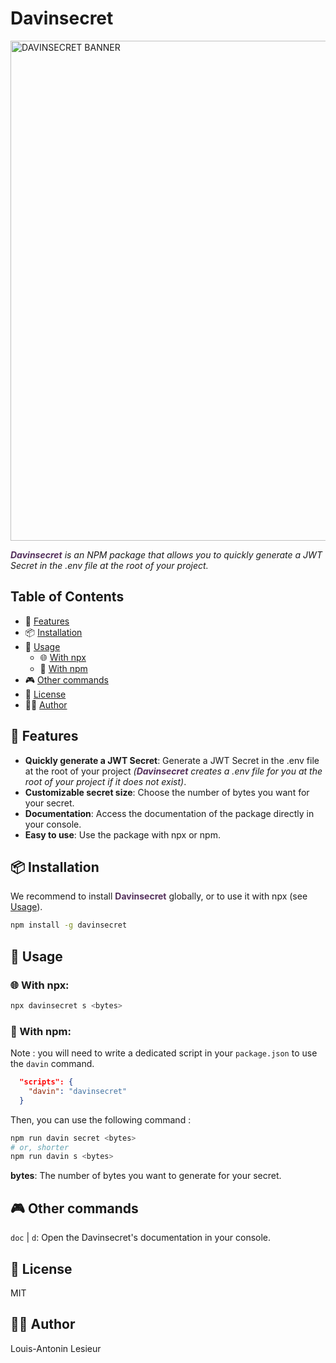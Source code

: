 # Davinsecret

<img src="https://i.imgur.com/SU3VYuO.png" alt="DAVINSECRET BANNER" width="800"/>

*<span style="color:rgb(84, 48, 92)">**Davinsecret**</span> is an NPM package that allows you to quickly generate a JWT Secret in the .env file at the root of your project.*

## Table of Contents

- 🌟 [Features](#🌟-features)
- 📦 [Installation](#📦-installation)
- 📖 [Usage](#📖-usage)
  - 🌐 [With npx](#🌐-with-npx)
  - 💾 [With npm](#💾-with-npm)
- 🎮 [Other commands](#🎮-other-commands)
- 📄 [License](#📄-license)
- ✍🏻 [Author](#✍🏻-author)

## 🌟 Features

- **Quickly generate a JWT Secret**: Generate a JWT Secret in the .env file at the root of your project *(<span style="color:rgb(84, 48, 92)">**Davinsecret**</span> creates a .env file for you at the root of your project if it does not exist)*.
- **Customizable secret size**: Choose the number of bytes you want for your secret.
- **Documentation**: Access the documentation of the package directly in your console.
- **Easy to use**: Use the package with npx or npm.

## 📦 Installation

We recommend to install <span style="color:rgb(84, 48, 92)">**Davinsecret**</span> globally, or to use it with npx (see [Usage](#usage)).

```bash
npm install -g davinsecret
```

## 📖 Usage

### 🌐 With npx:

```bash
npx davinsecret s <bytes>
```

### 💾 With npm:

Note : you will need to write a dedicated script in your `package.json` to use the `davin` command.

```json
  "scripts": {
    "davin": "davinsecret"
  }
```

Then, you can use the following command :

```bash
npm run davin secret <bytes>
# or, shorter
npm run davin s <bytes>
```

**bytes**: The number of bytes you want to generate for your secret.

## 🎮 Other commands

`doc` | `d`: Open the Davinsecret's documentation in your console.

## 📄 License

MIT

## ✍🏻 Author

Louis-Antonin Lesieur